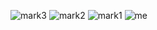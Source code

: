 ![mark3](https://github.com/user-attachments/assets/1f16349c-131a-40cf-b958-cd987840fabc)
![mark2](https://github.com/user-attachments/assets/6cb0b6d1-1ff8-4ab9-9218-4ba37a3faccf)
![mark1](https://github.com/user-attachments/assets/d8cb9f1f-9a9d-46a1-998b-0e35c57b4643)
![me](https://github.com/user-attachments/assets/6992fbfc-e5f3-4031-b8a9-6f113c139bb4)
